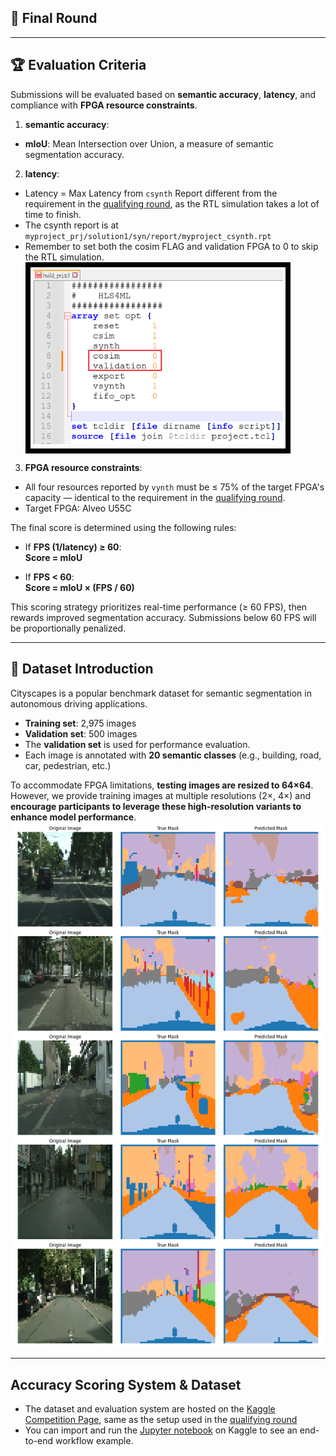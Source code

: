 ## 🏁 Final Round

---

## 🏆 Evaluation Criteria

Submissions will be evaluated based on **semantic accuracy**, **latency**, and compliance with **FPGA resource constraints**. 
1. **semantic accuracy**:
 - **mIoU**: Mean Intersection over Union, a measure of semantic segmentation accuracy.
2.  **latency**:
   - Latency = Max Latency from `csynth` Report different from the requirement in the [qualifying round](https://github.com/nycu-pcs-lab/FPGA_Challenge2025_Qualifying_Round_Challenge), as the RTL simulation takes a lot of time to finish.
  - The csynth report is at `myproject_prj/solution1/syn/report/myproject_csynth.rpt`
  - Remember to set both the cosim FLAG and validation FPGA to 0 to skip the RTL simulation. <div style="border:8px solid black; display:inline-block; padding:4px;">
  <img src="build_prj_tcl_FLAGS.png" alt="img" width="400"/></div>
3. **FPGA resource constraints**:
- All four resources reported by `vynth` must be ≤ 75% of the target FPGA's capacity — identical to the requirement in the [qualifying round](https://github.com/nycu-pcs-lab/FPGA_Challenge2025_Qualifying_Round_Challenge).
- Target FPGA: Alveo U55C


The final score is determined using the following rules:
- If **FPS (1/latency) ≥ 60**:  
  **Score = mIoU**

- If **FPS < 60**:  
  **Score = mIoU × (FPS / 60)**
  
This scoring strategy prioritizes real-time performance (≥ 60 FPS), then rewards improved segmentation accuracy. Submissions below 60 FPS will be proportionally penalized.

---

## 📂 Dataset Introduction

Cityscapes is a popular benchmark dataset for semantic segmentation in autonomous driving applications.

- **Training set**: 2,975 images  
- **Validation set**: 500 images  
- The **validation set** is used for performance evaluation.  
- Each image is annotated with **20 semantic classes** (e.g., building, road, car, pedestrian, etc.)

To accommodate FPGA limitations, **testing images are resized to 64×64**. However, we provide training images at multiple resolutions (2×, 4×) and **encourage participants to leverage these high-resolution variants to enhance model performance**.
![img1](visualize_predictions.png)


---

## Accuracy Scoring System & Dataset

- The dataset and evaluation system are hosted on the [Kaggle Competition Page](https://www.kaggle.com/t/195ff157a94e42448487db92f612b4ff), same as the setup used in the [qualifying round](https://github.com/nycu-pcs-lab/FPGA_Challenge2025_Qualifying_Round_Challenge)
- You can import and run the [Jupyter notebook](https://github.com/nycu-pcs-lab/FPGA_Challenge2025_Final_Round_Challenge/blob/main/cityscape_qkeras_hls4ml_endtoend.ipynb) on Kaggle to see an end-to-end workflow example.

